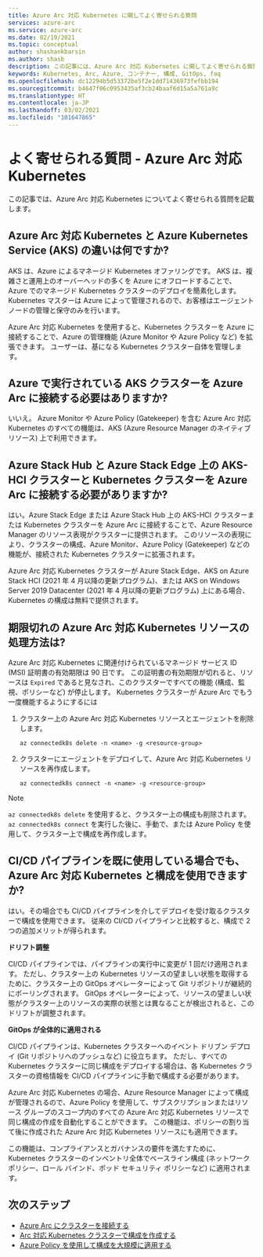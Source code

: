 ```yaml
---
title: Azure Arc 対応 Kubernetes に関してよく寄せられる質問
services: azure-arc
ms.service: azure-arc
ms.date: 02/19/2021
ms.topic: conceptual
author: shashankbarsin
ms.author: shasb
description: この記事には、Azure Arc 対応 Kubernetes に関してよく寄せられる質問の一覧が記載されています。
keywords: Kubernetes, Arc, Azure, コンテナー, 構成, GitOps, faq
ms.openlocfilehash: dc12294b5d53372be5f2e1dd71436973fefbb194
ms.sourcegitcommit: b4647f06c0953435af3cb24baaf6d15a5a761a9c
ms.translationtype: HT
ms.contentlocale: ja-JP
ms.lasthandoff: 03/02/2021
ms.locfileid: "101647865"
---
```

# <a name="frequently-asked-questions---azure-arc-enabled-kubernetes"></a>よく寄せられる質問 - Azure Arc 対応 Kubernetes

この記事では、Azure Arc 対応 Kubernetes についてよく寄せられる質問を記載します。

## <a name="what-is-the-difference-between-azure-arc-enabled-kubernetes-and-azure-kubernetes-service-aks"></a>Azure Arc 対応 Kubernetes と Azure Kubernetes Service (AKS) の違いは何ですか?

AKS は、Azure によるマネージド Kubernetes オファリングです。 AKS は、複雑さと運用上のオーバーヘッドの多くを Azure にオフロードすることで、Azure でのマネージド Kubernetes クラスターのデプロイを簡素化します。 Kubernetes マスターは Azure によって管理されるので、お客様はエージェント ノードの管理と保守のみを行います。

Azure Arc 対応 Kubernetes を使用すると、Kubernetes クラスターを Azure に接続することで、Azure の管理機能 (Azure Monitor や Azure Policy など) を拡張できます。 ユーザーは、基になる Kubernetes クラスター自体を管理します。

## <a name="do-i-need-to-connect-my-aks-clusters-running-on-azure-to-azure-arc"></a>Azure で実行されている AKS クラスターを Azure Arc に接続する必要はありますか?

いいえ。 Azure Monitor や Azure Policy (Gatekeeper) を含む Azure Arc 対応 Kubernetes のすべての機能は、AKS (Azure Resource Manager のネイティブ リソース) 上で利用できます。
    
## <a name="should-i-connect-my-aks-hci-cluster-and-kubernetes-clusters-on-azure-stack-hub-and-azure-stack-edge-to-azure-arc"></a>Azure Stack Hub と Azure Stack Edge 上の AKS-HCI クラスターと Kubernetes クラスターを Azure Arc に接続する必要がありますか?

はい。Azure Stack Edge または Azure Stack Hub 上の AKS-HCI クラスターまたは Kubernetes クラスターを Azure Arc に接続することで、Azure Resource Manager のリソース表現がクラスターに提供されます。 このリソースの表現により、クラスターの構成、Azure Monitor、Azure Policy (Gatekeeper) などの機能が、接続された Kubernetes クラスターに拡張されます。

Azure Arc 対応 Kubernetes クラスターが Azure Stack Edge、AKS on Azure Stack HCI (2021 年 4 月以降の更新プログラム)、または AKS on Windows Server 2019 Datacenter (2021 年 4 月以降の更新プログラム) 上にある場合、Kubernetes の構成は無料で提供されます。

## <a name="how-to-address-expired-azure-arc-enabled-kubernetes-resources"></a>期限切れの Azure Arc 対応 Kubernetes リソースの処理方法は?

Azure Arc 対応 Kubernetes に関連付けられているマネージド サービス ID (MSI) 証明書の有効期限は 90 日です。 この証明書の有効期限が切れると、リソースは `Expired` であると見なされ、このクラスターですべての機能 (構成、監視、ポリシーなど) が停止します。 Kubernetes クラスターが Azure Arc でもう一度機能するようにするには

1. クラスター上の Azure Arc 対応 Kubernetes リソースとエージェントを削除します。 

    ```console
    az connectedk8s delete -n <name> -g <resource-group>
    ```

1. クラスターにエージェントをデプロイして、Azure Arc 対応 Kubernetes リソースを再作成します。
    
    ```console
    az connectedk8s connect -n <name> -g <resource-group>
    ```

> [!NOTE]
> `az connectedk8s delete` を使用すると、クラスター上の構成も削除されます。 `az connectedk8s connect` を実行した後に、手動で、または Azure Policy を使用して、クラスター上で構成を再作成します。

## <a name="if-i-am-already-using-cicd-pipelines-can-i-still-use-azure-arc-enabled-kubernetes-and-configurations"></a>CI/CD パイプラインを既に使用している場合でも、Azure Arc 対応 Kubernetes と構成を使用できますか?

はい。その場合でも CI/CD パイプラインを介してデプロイを受け取るクラスターで構成を使用できます。 従来の CI/CD パイプラインと比較すると、構成で 2 つの追加メリットが得られます。

**ドリフト調整**

CI/CD パイプラインでは、パイプラインの実行中に変更が 1 回だけ適用されます。 ただし、クラスター上の Kubernetes リソースの望ましい状態を取得するために、クラスター上の GitOps オペレーターによって Git リポジトリが継続的にポーリングされます。 GitOps オペレーターによって、リソースの望ましい状態がクラスター上のリソースの実際の状態とは異なることが検出されると、このドリフトが調整されます。

**GitOps が全体的に適用される**

CI/CD パイプラインは、Kubernetes クラスターへのイベント ドリブン デプロイ (Git リポジトリへのプッシュなど) に役立ちます。 ただし、すべての Kubernetes クラスターに同じ構成をデプロイする場合は、各 Kubernetes クラスターの資格情報を CI/CD パイプラインに手動で構成する必要があります。 

Azure Arc 対応 Kubernetes の場合、Azure Resource Manager によって構成が管理されるので、Azure Policy を使用して、サブスクリプションまたはリソース グループのスコープ内のすべての Azure Arc 対応 Kubernetes リソースで同じ構成の作成を自動化することができます。 この機能は、ポリシーの割り当て後に作成された Azure Arc 対応 Kubernetes リソースにも適用できます。

この機能は、コンプライアンスとガバナンスの要件を満たすために、Kubernetes クラスターのインベントリ全体でベースライン構成 (ネットワーク ポリシー、ロール バインド、ポッド セキュリティ ポリシーなど) に適用されます。

## <a name="next-steps"></a>次のステップ

* [Azure Arc にクラスターを接続する](./quickstart-connect-cluster.md)
* [Arc 対応 Kubernetes クラスターで構成を作成する](./use-gitops-connected-cluster.md)
* [Azure Policy を使用して構成を大規模に適用する](./use-azure-policy.md)
